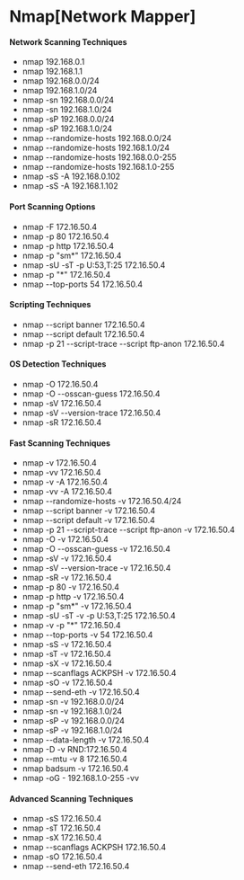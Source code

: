 <!DOCTYPE html>
<html>
<head>
<link rel="stylesheet" href="style.css">
<head>
<body>
<h1>Nmap[Network Mapper]</h1>


<h4>Network Scanning  Techniques </h4>

+ nmap 192.168.0.1
+ nmap 192.168.1.1
+ nmap 192.168.0.0/24
+ nmap 192.168.1.0/24
+ nmap -sn 192.168.0.0/24
+ nmap -sn 192.168.1.0/24
+ nmap -sP 192.168.0.0/24
+ nmap -sP 192.168.1.0/24
+ nmap --randomize-hosts 192.168.0.0/24
+ nmap --randomize-hosts 192.168.1.0/24
+ nmap --randomize-hosts 192.168.0.0-255
+ nmap --randomize-hosts 192.168.1.0-255
+ nmap -sS -A 192.168.0.102
+ nmap -sS -A 192.168.1.102

<h4>Port Scanning Options</h4>


+ nmap -F 172.16.50.4
+ nmap -p 80 172.16.50.4
+ nmap -p http 172.16.50.4
+ nmap -p "sm*" 172.16.50.4
+ nmap -sU -sT -p U:53,T:25 172.16.50.4
+ nmap -p "*" 172.16.50.4
+ nmap --top-ports 54 172.16.50.4


<h4>Scripting Techniques</h4>

+ nmap --script banner 172.16.50.4
+ nmap --script default 172.16.50.4
+ nmap -p 21 --script-trace --script ftp-anon 172.16.50.4

<h4>OS Detection Techniques</h4>

+ nmap -O 172.16.50.4
+ nmap -O --osscan-guess 172.16.50.4
+ nmap -sV 172.16.50.4
+ nmap -sV --version-trace 172.16.50.4
+ nmap -sR 172.16.50.4

<h4>Fast Scanning Techniques</h4>

+ nmap -v  172.16.50.4
+ nmap -vv 172.16.50.4
+ nmap -v -A 172.16.50.4
+ nmap -vv -A 172.16.50.4
+ nmap --randomize-hosts -v 172.16.50.4/24
+ nmap --script banner -v 172.16.50.4
+ nmap --script default -v 172.16.50.4
+ nmap -p 21 --script-trace --script ftp-anon -v 172.16.50.4
+ nmap -O -v 172.16.50.4
+ nmap -O --osscan-guess -v 172.16.50.4
+ nmap -sV -v 172.16.50.4
+ nmap -sV --version-trace -v 172.16.50.4
+ nmap -sR -v 172.16.50.4
+ nmap -p 80 -v 172.16.50.4
+ nmap -p http -v 172.16.50.4
+ nmap -p "sm*" -v 172.16.50.4
+ nmap -sU -sT -v -p U:53,T:25 172.16.50.4
+ nmap -v -p "*" 172.16.50.4
+ nmap --top-ports -v 54 172.16.50.4
+ nmap -sS -v 172.16.50.4
+ nmap -sT -v 172.16.50.4
+ nmap -sX -v 172.16.50.4
+ nmap --scanflags ACKPSH -v 172.16.50.4
+ nmap -sO -v 172.16.50.4
+ nmap --send-eth -v 172.16.50.4
+ nmap -sn -v 192.168.0.0/24
+ nmap -sn -v 192.168.1.0/24
+ nmap -sP -v 192.168.0.0/24
+ nmap -sP -v 192.168.1.0/24
+ nmap --data-length -v 172.16.50.4
+ nmap -D -v RND:172.16.50.4
+ nmap --mtu -v 8 172.16.50.4
+ nmap badsum -v 172.16.50.4
+ nmap -oG - 192.168.1.0-255  -vv


<h4>Advanced Scanning Techniques</h4>

+ nmap -sS 172.16.50.4
+ nmap -sT 172.16.50.4
+ nmap -sX 172.16.50.4
+ nmap --scanflags ACKPSH 172.16.50.4
+ nmap -sO 172.16.50.4
+ nmap --send-eth 172.16.50.4

</body>
</html>






